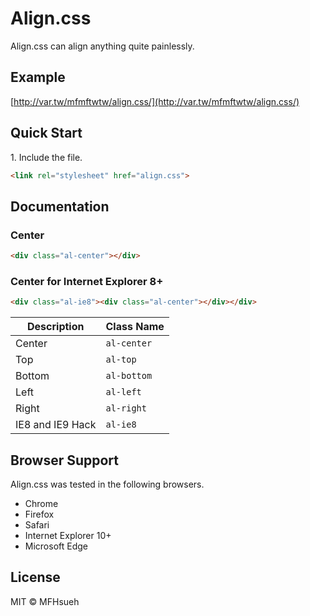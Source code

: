 # Align.css

Align.css can align anything quite painlessly.

## Example

[http://var.tw/mfmftwtw/align.css/](http://var.tw/mfmftwtw/align.css/)

## Quick Start

1\. Include the file.

```html
<link rel="stylesheet" href="align.css">
```

## Documentation

### Center

```html
<div class="al-center"></div>
```

### Center for Internet Explorer 8+

```html
<div class="al-ie8"><div class="al-center"></div></div>
```

| Description       | Class Name  |
| ----------------- | ----------- | 
| Center            | `al-center` |
| Top               | `al-top`    |
| Bottom            | `al-bottom` | 
| Left              | `al-left`   | 
| Right             | `al-right`  | 
| IE8 and IE9 Hack  | `al-ie8`    | 

## Browser Support

Align.css was tested in the following browsers.

- Chrome
- Firefox
- Safari
- Internet Explorer 10+
- Microsoft Edge

## License

MIT © MFHsueh